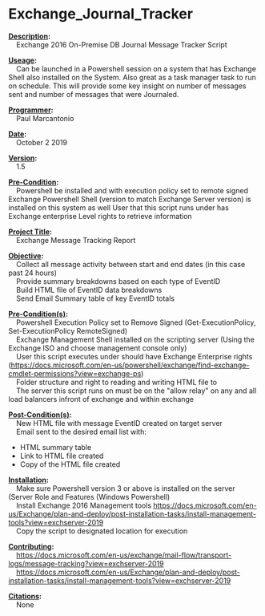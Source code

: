 # Exchange_Journal_Tracker
<strong><u>Description</u>:</strong> 
  <br/>&nbsp;&nbsp;&nbsp;&nbsp;Exchange 2016 On-Premise DB Journal Message Tracker Script 

<strong><u>Useage</u>:</strong> 
  <br/>&nbsp;&nbsp;&nbsp;&nbsp;Can be launched in a Powershell session on a system that has Exchange Shell also installed on the System. Also great as a task manager task to run on schedule. This will         provide some key insight on number of messages sent and number of messages that were Journaled.

<strong><u>Programmer</u>:</strong>
     <br/>&nbsp;&nbsp;&nbsp;&nbsp;Paul Marcantonio
     
<strong><u>Date</u>:</strong>
     <br/>&nbsp;&nbsp;&nbsp;&nbsp;October 2 2019
     
<strong><u>Version</u>:</strong>
     <br/>&nbsp;&nbsp;&nbsp;&nbsp;1.5

<strong><u>Pre-Condition</u>:</strong>
  <br/>&nbsp;&nbsp;&nbsp;&nbsp;Powershell be installed and with execution policy set to remote signed
  Exchange Powershell Shell (version to match Exchange Server version) is installed on this system as well
  User that this script runs under has Exchange enterprise Level rights to retrieve information

<strong><u>Project Title</u>:</strong>
<br/>&nbsp;&nbsp;&nbsp;&nbsp;Exchange Message Tracking Report

<strong><u>Objective</u>:</strong>
     <br/>&nbsp;&nbsp;&nbsp;&nbsp;Collect all message activity between start and end dates (in this case past 24 hours)
     <br/>&nbsp;&nbsp;&nbsp;&nbsp;Provide summary breakdowns based on each type of EventID
     <br/>&nbsp;&nbsp;&nbsp;&nbsp;Build HTML file of EventID data breakdowns
     <br/>&nbsp;&nbsp;&nbsp;&nbsp;Send Email Summary table of key EventID totals

<strong><u>Pre-Condition(s)</u>:</strong>
     <br/>&nbsp;&nbsp;&nbsp;&nbsp;Powershell Execution Policy set to Remove Signed (Get-ExecutionPolicy, Set-ExecutionPolicy RemoteSigned)
     <br/>&nbsp;&nbsp;&nbsp;&nbsp;Exchange Management Shell installed on the scripting server (Using the Exchange ISO and choose management console only)
     <br/>&nbsp;&nbsp;&nbsp;&nbsp;User this script executes under should have Exchange Enterprise rights (https://docs.microsoft.com/en-us/powershell/exchange/find-exchange-cmdlet-permissions?view=exchange-ps)
     <br/>&nbsp;&nbsp;&nbsp;&nbsp;Folder structure and right to reading and writing HTML file to
     <br/>&nbsp;&nbsp;&nbsp;&nbsp;The server this script runs on must be on the "allow relay" on any and all load balancers infront of exchange and within exchange

<strong><u>Post-Condition(s)</u>:</strong>
     <br/>&nbsp;&nbsp;&nbsp;&nbsp;New HTML file with message EventID created on target server
     <br/>&nbsp;&nbsp;&nbsp;&nbsp;Email sent to the desired email list with:
          <ul>
            <li>HTML summary table</li>
            <li>Link to HTML file created</li>
            <li>Copy of the HTML file created</li>
          </ul>
<strong><u>Installation</u>:</strong>
     <br/>&nbsp;&nbsp;&nbsp;&nbsp;Make sure Powershell version 3 or above is installed on the server (Server Role and Features (Windows Powershell)
     <br/>&nbsp;&nbsp;&nbsp;&nbsp;Install Exchange 2016 Management tools https://docs.microsoft.com/en-us/Exchange/plan-and-deploy/post-installation-tasks/install-management-tools?view=exchserver-2019
     <br/>&nbsp;&nbsp;&nbsp;&nbsp;Copy the script to designated location for execution

<strong><u>Contributing</u>:</strong>
     <br/>&nbsp;&nbsp;&nbsp;&nbsp;https://docs.microsoft.com/en-us/exchange/mail-flow/transport-logs/message-tracking?view=exchserver-2019
     <br/>&nbsp;&nbsp;&nbsp;&nbsp;https://docs.microsoft.com/en-us/Exchange/plan-and-deploy/post-installation-tasks/install-management-tools?view=exchserver-2019

<strong><u>Citations</u>:</strong>
     <br/>&nbsp;&nbsp;&nbsp;&nbsp;None
